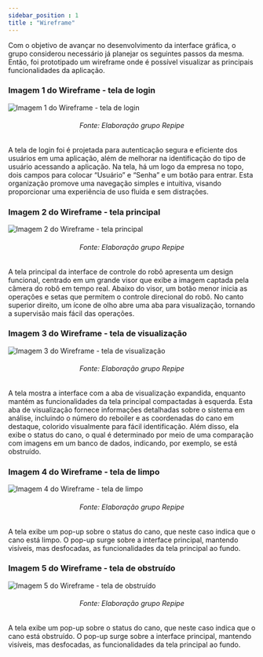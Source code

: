 ```yaml
---
sidebar_position : 1
title : "Wireframe"
---
```


Com o objetivo de avançar no desenvolvimento da interface gráfica, o grupo considerou necessário já planejar os seguintes passos da mesma. Então, foi prototipado um wireframe onde é possível visualizar as principais funcionalidades da aplicação.

### Imagem 1 do Wireframe - tela de login
![Imagem 1 do Wireframe - tela de login](/img/sprint_2/wireframe-login.png)
<h6 align="center"> Fonte: Elaboração grupo Repipe </h6>

A tela de login foi é projetada para autenticação segura e eficiente dos usuários em uma aplicação, além de melhorar na identificação do tipo de usuário acessando a aplicação. Na tela, há um logo da empresa no topo, dois campos para colocar “Usuário” e “Senha” e um botão para entrar. Esta organização promove uma navegação simples e intuitiva, visando proporcionar uma experiência de uso fluida e sem distrações.

### Imagem 2 do Wireframe - tela principal
![Imagem 2 do Wireframe - tela principal](/img/sprint_2/wireframe-principal.png)
<h6 align="center"> Fonte: Elaboração grupo Repipe </h6>

A tela principal da interface de controle do robô apresenta um design funcional, centrado em um grande visor que exibe a imagem captada pela câmera do robô em tempo real. Abaixo do visor, um botão menor inicia as operações e setas que permitem o controle direcional do robô. No canto superior direito, um ícone de olho abre uma aba para visualização, tornando a supervisão mais fácil das operações.

### Imagem 3 do Wireframe - tela de visualização
![Imagem 3 do Wireframe - tela de visualização](/img/sprint_2/wireframe-visu.png)
<h6 align="center"> Fonte: Elaboração grupo Repipe </h6>

A tela mostra a interface com a aba de visualização expandida, enquanto mantém as funcionalidades da tela principal compactadas à esquerda. Esta aba de visualização fornece informações detalhadas sobre o sistema em análise, incluindo o número do reboiler e as coordenadas do cano em destaque, colorido visualmente para fácil identificação. Além disso, ela exibe o status do cano, o qual é determinado por meio de uma comparação com imagens em um banco de dados, indicando, por exemplo, se está obstruído. 

### Imagem 4 do Wireframe - tela de limpo
![Imagem 4 do Wireframe - tela de limpo](/img/sprint_2/wireframe-limpo.png)
<h6 align="center"> Fonte: Elaboração grupo Repipe </h6>

A tela exibe um pop-up sobre o status do cano, que neste caso indica que o cano está limpo. O pop-up surge sobre a interface principal, mantendo visíveis, mas desfocadas, as funcionalidades da tela principal ao fundo. 

### Imagem 5 do Wireframe - tela de obstruído
![Imagem 5 do Wireframe - tela de obstruído](/img/sprint_2/wireframe-obstruido.png)
<h6 align="center"> Fonte: Elaboração grupo Repipe </h6>

A tela exibe um pop-up sobre o status do cano, que neste caso indica que o cano está obstruído. O pop-up surge sobre a interface principal, mantendo visíveis, mas desfocadas, as funcionalidades da tela principal ao fundo. 
